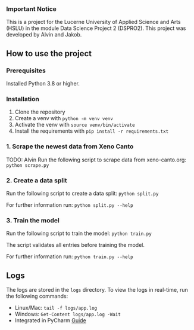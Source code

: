 ### Important Notice
This is a project for the Lucerne University of Applied Science and Arts (HSLU) in the module Data Science Project 2 (DSPRO2). This project was developed by Alvin and Jakob.


## How to use the project
### Prerequisites
Installed Python 3.8 or higher.

### Installation
1. Clone the repository
2. Create a venv with `python -m venv venv`
3. Activate the venv with `source venv/bin/activate`
4. Install the requirements with `pip install -r requirements.txt`

### 1. Scrape the newest data from Xeno Canto
TODO: Alvin 
Run the following script to scrape data from xeno-canto.org: `python scrape.py`


### 2. Create a data split
Run the following script to create a data split: `python split.py`

For further information run: `python split.py --help`

### 3. Train the model
Run the following script to train the model: `python train.py`

The script validates all entries before training the model.   

For further information run: `python train.py --help`

## Logs
The logs are stored in the `logs` directory. To view the logs in real-time, run the following commands:
- Linux/Mac: `tail -f logs/app.log`
- Windows: `Get-Content logs/app.log -Wait`
- Integrated in PyCharm [Guide](https://www.jetbrains.com/help/pycharm/setting-log-options.html)